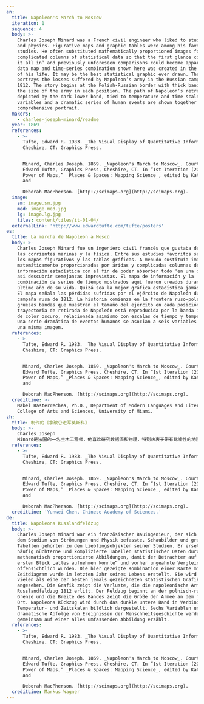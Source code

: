 ```yaml
---
en:
  title: Napoleon's March to Moscow
  iteration: 1
  sequence: 4
  body: >-
    Charles Joseph Minard was a French civil engineer who liked to study streams
    and physics. Figurative maps and graphic tables were among his favorite
    studies. He often substituted mathematically proportioned images for dry and
    complicated columns of statistical data so that the first glance could “take
    it all in” and previously unforeseen comparisons could become apparent. The
    data map and time-series combination shown here was created in the last year
    of his life. It may be the best statistical graphic ever drawn. The map
    portrays the losses suffered by Napoleon’s army in the Russian campaign of
    1812. The story begins at the Polish-Russian border with thick bands showing
    the size of the army in each position. The path of Napoleon’s retreat is
    depicted by the dark lower band, tied to temperature and time scales. Six
    variables and a dramatic series of human events are shown together in one
    comprehensive portrait.
  makers:
    - charles-joseph-minard/readme
  year: 1869
  references:
    - >-
      Tufte, Edward R. 1983. _The Visual Display of Quantitative Information_.
      Cheshire, CT: Graphics Press.


      Minard, Charles Joseph. 1869. _Napoleon's March to Moscow_. Courtesy of
      Edward Tufte, Graphics Press, Cheshire, CT. In “1st Iteration (2005): The
      Power of Maps,” _Places & Spaces: Mapping Science_, edited by Katy Börner
      and  

      Deborah MacPherson. [http://scimaps.org](http://scimaps.org).
  image:
    sm: image.sm.jpg
    med: image.med.jpg
    lg: image.lg.jpg
    tiles: content/tiles/it-01-04/
  externalLink: 'http://www.edwardtufte.com/tufte/posters'
es:
  title: La marcha de Napoleón a Moscú
  body: >-
    Charles Joseph Minard fue un ingeniero civil francés que gustaba de estudiar
    las corrientes marinas y la física. Entre sus estudios favoritos se contaban
    los mapas figurativos y las tablas gráficas. A menudo sustituía imágenes
    matemáticamente proporcionadas por áridas y complicadas columnas de
    información estadística con el fin de poder absorber todo 'en una ojeada' y
    asi descubrir semejanzas imprevistas. El mapa de información y la
    combinación de series de tiempo mostrados aquí fueron creados durante el
    último año de su vida. Quizá sea la mejor gráfica estadística jamás trazada.
    El mapa señala las pérdidas sufridas por el ejército de Napoleón durante la
    campaña rusa de 1812. La historia comienza en la frontera ruso-polaca con
    gruesas bandas que muestran el tamaño del ejército en cada posición. La
    trayectoria de retirada de Napoleón está reproducida por la banda inferior
    de color oscuro, relacionada asimismo con escalas de tiempo y temperatura.
    Una serie dramática de eventos humanos se asocian a seis variables dentro de
    una misma imagen.
  references:
    - >-
      Tufte, Edward R. 1983. _The Visual Display of Quantitative Information_.
      Cheshire, CT: Graphics Press.


      Minard, Charles Joseph. 1869. _Napoleon's March to Moscow_. Courtesy of
      Edward Tufte, Graphics Press, Cheshire, CT. In “1st Iteration (2005): The
      Power of Maps,” _Places & Spaces: Mapping Science_, edited by Katy Börner
      and  

      Deborah MacPherson. [http://scimaps.org](http://scimaps.org).
  creditLine: >-
    Mabel Basterrechea, Ph.D., Department of Modern Languages and Literatures,
    College of Arts and Sciences, University of Miami.
zh:
  title: 制作的《拿破仑进军莫斯科》
  body: >-
    Charles Joseph
    Minard是法国的一名土木工程师，他喜欢研究数据流和物理，特别热衷于带有比喻性的地图和图形表的研究。他经常精确地将枯燥且复杂排列的统计数据用图像来表示，以便让人第一眼便能“全部看清”它们，并使以前无法预料的事情变得比较明显。这里所示的数据地图和时间序列组合是他在生命的最后一年内创造的，它可能是史上最优秀的统计图表。该地图描绘了拿破仑的军队在1812年莫斯科攻防战中所遭受的损失，地图于波兰与俄罗斯的密林边境，显示了每个位置军队的规模。拿破仑的撤退路径由暗色带所示，在一个图中，清晰地勾勒了当时一系列戏剧性的变化。
  references:
    - >-
      Tufte, Edward R. 1983. _The Visual Display of Quantitative Information_.
      Cheshire, CT: Graphics Press.


      Minard, Charles Joseph. 1869. _Napoleon's March to Moscow_. Courtesy of
      Edward Tufte, Graphics Press, Cheshire, CT. In “1st Iteration (2005): The
      Power of Maps,” _Places & Spaces: Mapping Science_, edited by Katy Börner
      and  

      Deborah MacPherson. [http://scimaps.org](http://scimaps.org).
  creditLine: 'Yunwei Chen, Chinese Academy of Sciences.'
de:
  title: Napoleons Russlandfeldzug
  body: >-
    Charles Joseph Minard war ein französischer Bauingenieur, der sich gern mit
    dem Studium von Strömungen und Physik befasste. Schaubilder und grafische
    Tabellen gehörten zu den Lieblingsobjekten seiner Studien. Er ersetzte
    häufig nüchterne und komplizierte Tabellen statistischer Daten durch
    mathematisch proportionierte Abbildungen, damit der Betrachter auf den
    ersten Blick „alles aufnehmen konnte“ und vorher ungeahnte Vergleiche
    offensichtlich wurden. Die hier gezeigte Kombination einer Karte mit einem
    Zeitdiagram wurde im letzten Jahr seines Lebens erstellt. Sie wird von
    vielen als eine der besten jemals gezeichneten statistischen Grafiken
    angesehen. Die Grafik zeigt die Verluste, die die napoleonische Armee im
    Russlandfeldzug 1812 erlitt. Der Feldzug beginnt an der polnisch-russischen
    Grenze und die Breite des Bandes zeigt die Größe der Armee an dem jeweiligen
    Ort. Napoleons Rückzug wird durch das dunkle untere Band in Verbindung mit
    Temperatur- und Zeitskalen bildlich dargestellt. Sechs Variablen und eine
    dramatische Abfolge von Ereignissen der Menschheitsgeschichte werden
    gemeinsam auf einer alles umfassenden Abbildung erzählt.
  references:
    - >-
      Tufte, Edward R. 1983. _The Visual Display of Quantitative Information_.
      Cheshire, CT: Graphics Press.


      Minard, Charles Joseph. 1869. _Napoleon's March to Moscow_. Courtesy of
      Edward Tufte, Graphics Press, Cheshire, CT. In “1st Iteration (2005): The
      Power of Maps,” _Places & Spaces: Mapping Science_, edited by Katy Börner
      and  

      Deborah MacPherson. [http://scimaps.org](http://scimaps.org).
  creditLine: Markus Wagner
---
```

